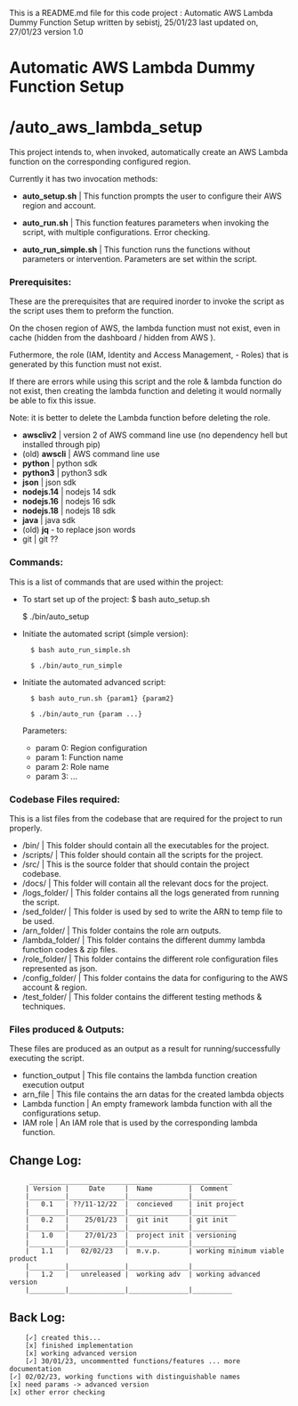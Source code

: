 This is a README.md file for this code project : Automatic AWS Lambda Dummy Function Setup
written by sebistj, 25/01/23
last updated on, 27/01/23
version 1.0


# Automatic AWS Lambda Dummy Function Setup
# /auto_aws_lambda_setup

This project intends to, when invoked, automatically create an AWS Lambda function on the corresponding configured region.

Currently it has two invocation methods:


+ **auto_setup.sh**		| This function prompts the user to configure their AWS region and account.


+ **auto_run.sh**		| This function features parameters when invoking the script, with multiple configurations. Error checking.


+ **auto_run_simple.sh**	| This function runs the functions without parameters or intervention. Parameters are set within the script.


### Prerequisites:

These are the prerequisites that are required inorder to invoke the script as the script uses them to preform the function.


On the chosen region of AWS, the lambda function must not exist, even in cache (hidden from the dashboard / hidden from AWS ).

Futhermore, the role (IAM, Identity and Access Management, - Roles) that is generated by this function must not exist.

If there are errors while using this script and the role & lambda function do not exist, then creating the lambda function and deleting it would normally be able to fix this issue.

Note: it is better to delete the Lambda function before deleting the role.

+ **awscliv2**   | version 2 of AWS command line use (no dependency hell but installed through pip)
+ (old) **awscli**     | AWS command line use 
+ **python**     | python sdk
+ **python3**    | python3 sdk
+ **json**       | json sdk
+ **nodejs.14**	 | nodejs 14 sdk
+ **nodejs.16**  | nodejs 16 sdk
+  **nodejs.18** | nodejs 18 sdk
+ **java**	 | java sdk
+ (old) **jq** - to replace json words
+  git		 | git ??


### Commands:

This is a list of commands that are used within the project:

+ To start set up of the project:
	$ bash auto_setup.sh
	
	$ ./bin/auto_setup

+ Initiate the automated script (simple version):

        $ bash auto_run_simple.sh 

        $ ./bin/auto_run_simple 


+ Initiate the automated advanced script:

        $ bash auto_run.sh {param1} {param2}

        $ ./bin/auto_run {param ...}

	
	Parameters: 
	
	+ param 0: Region configuration
	+ param 1: Function name
	+ param 2: Role name
	+ param 3: ...



### Codebase Files required:

This is a list files from the codebase that are required for the project to run properly. 

+ /bin/			| This folder should contain all the executables for the project.
+ /scripts/		| This folder should contain all the scripts for the project.
+ /src/			| This is the source folder that should contain the project codebase.
+ /docs/		| This folder will contain all the relevant docs for the project.
+ /logs_folder/		| This folder contains all the logs generated from running the script.
+ /sed_folder/		| This folder is used by sed to write the ARN to temp file to be used. 
+ /arn_folder/		| This folder contains the role arn outputs.
+ /lambda_folder/	| This folder contains the different dummy lambda function codes & zip files.
+ /role_folder/		| This folder contains the different role configuration files represented as json.
+ /config_folder/	| This folder contains the data for configuring to the AWS account & region.
+ /test_folder/         | This folder contains the different testing methods & techniques.


### Files produced & Outputs:

These files are produced as an output as a result for running/successfully executing the script.

+ function_output	| This file contains the lambda function creation execution output
+ arn_file		| This file contains the arn datas for the created lambda objects
+ Lambda function	| An empty framework lambda function with all the configurations setup.
+ IAM role		| An IAM role that is used by the corresponding lambda function.


## Change Log:
         ___________________________________________________
        | Version |     Date     |  Name         |  Comment
        |_________|______________|_______________|___________
        |   0.1   | ??/11-12/22  |  concieved    | init project
        |_________|______________|_______________|___________
        |   0.2   |    25/01/23  |  git init     | git init
        |_________|______________|_______________|___________
        |   1.0   |    27/01/23  |  project init | versioning
        |_________|______________|_______________|___________
        |   1.1   |   02/02/23   |  m.v.p.       | working minimum viable product
        |_________|______________|_______________|___________
        |   1.2   |   unreleased |  working adv  | working advanced version
        |_________|______________|_______________|__________



## Back Log:

        [✓] created this...
        [x] finished implementation
        [x] working advanced version
        [✓] 30/01/23, uncommentted functions/features ... more documentation
	[✓] 02/02/23, working functions with distinguishable names
	[x] need params -> advanced version
	[x] other error checking
